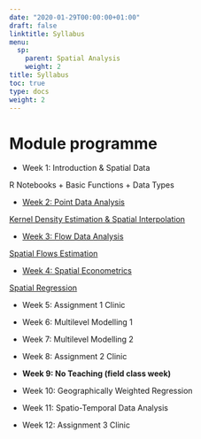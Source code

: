 ```yaml
---
date: "2020-01-29T00:00:00+01:00"
draft: false
linktitle: Syllabus
menu:
  sp:
    parent: Spatial Analysis
    weight: 2
title: Syllabus
toc: true
type: docs
weight: 2
---
```


# Module programme

* Week 1: Introduction & Spatial Data

R Notebooks + Basic Functions + Data Types

* [Week 2: Point Data Analysis](http://darribas.org/spa_notes/)

[Kernel Density Estimation & Spatial Interpolation](http://darribas.org/spa_notes/points.html)

* [Week 3: Flow Data Analysis](http://darribas.org/spa_notes/)

[Spatial Flows Estimation](http://darribas.org/spa_notes/flows.html)

* [Week 4: Spatial Econometrics](http://darribas.org/spa_notes/)

[Spatial Regression](http://darribas.org/spa_notes/sp_eco.html)

* Week 5: Assignment 1 Clinic

* Week 6: Multilevel Modelling 1

* Week 7: Multilevel Modelling 2

* Week 8: Assignment 2 Clinic

* **Week 9: No Teaching (field class week)**

* Week 10: Geographically Weighted Regression

* Week 11: Spatio-Temporal Data Analysis

* Week 12: Assignment 3 Clinic